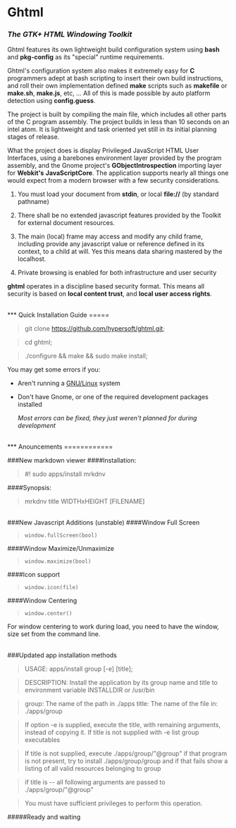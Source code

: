 Ghtml
=====

### *The GTK+ HTML Windowing Toolkit*

Ghtml features its own lightweight build configuration system using **bash** and 
**pkg-config** as its "special" runtime requirements.

Ghtml's configuration system also makes it extremely easy for **C** programmers 
adept at bash scripting to insert their own build instructions, and roll their 
own implementation defined **make** scripts such as **makefile** or **make.sh**,
**make.js**, etc, ... All of this is made possible by auto platform detection 
using **config.guess**.

The project is built by compiling the main file, which includes all other parts 
of the C program assembly. The project builds in less than 10 seconds on an 
intel atom. It is lightweight and task oriented yet still in its initial 
planning stages of release.

What the project does is display Privileged JavaScript HTML User Interfaces,
using a barebones environment layer provided by the program assembly, and the 
Gnome project's **GObjectIntrospection** importing layer for **Webkit's** 
**JavaScriptCore**. The application supports nearly all things one would expect 
from a modern browser with a few security considerations.

 1. You must load your document from **stdin**, or local **file://** 
	(by standard pathname)

 2. There shall be no extended javascript features provided by the Toolkit for 
	external document resources.

 3. The main (local) frame may access and modify any child frame, including 
	provide any javascript value or reference defined in its context, to a 
	child at will. Yes this means data sharing mastered by the localhost.

 4. Private browsing is enabled for both infrastructure and user security

**ghtml** operates in a discipline based security format. This means all 
security is based on **local content trust**, and **local user access rights**.

<br>
***
Quick Installation Guide
=====

>git clone https://github.com/hypersoft/ghtml.git;

>cd ghtml;

>./configure && make && sudo make install;

You may get some errors if you:

* Aren't running a [GNU/Linux](http://www.gnu.org/gnu/linux-and-gnu.html) system
* Don't have Gnome, or one of the required development packages installed

	*Most errors can be fixed, they just weren't planned for during development*

<br>
***
Anouncements
============

###New markdown viewer
####Installation:
>\#! sudo apps/install mrkdnv

####Synopsis:
> mrkdnv title WIDTHxHEIGHT [FILENAME]

<br>
###New Javascript Additions (unstable)
####Window Full Screen 

>	  window.fullScreen(bool)

####Window Maximize/Unmaximize

>	  window.maximize(bool)

####Icon support

>	  window.icon(file)

####Window Centering 

>	  window.center()

For window centering to work during load, you need to have the window, size set from the command line.

<br>
###Updated app installation methods

>USAGE: apps/install group [-e] [title];

>DESCRIPTION: Install the application by its group name and
>title to environment variable INSTALLDIR or /usr/bin

>group: The name of the path in ./apps
>title: The name of the file in: ./apps/group

>If option -e is supplied, execute the title, with remaining arguments,
>instead of copying it. If title is not supplied with -e list group executables

>If title is not supplied, execute ./apps/group/"@group"
>if that program is not present, try to install
>./apps/group/group and if that fails show a listing
>of all valid resources belonging to group

>if title is -- all following arguments are passed to
>./apps/group/"@group"

>You must have sufficient privileges to perform this operation.

#####Ready and waiting

<script>
/* For: Ghtml */
	if (Seed) 	/* Load My jQuery CSS */ Seed.include("README/md.css.jq");
/* End Ghtml */
</script>

